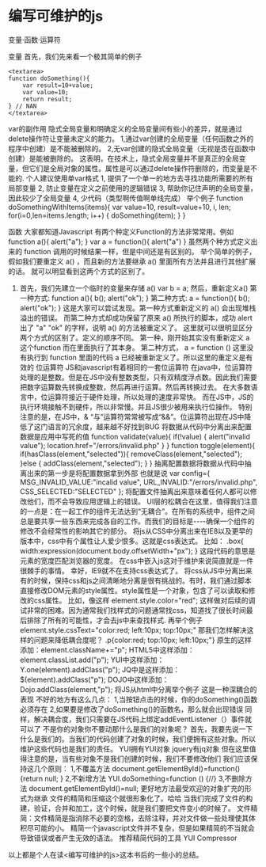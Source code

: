 <h1>编写可维护的js</h1>
变量·函数·运算符

变量
首先，我们先来看一个极其简单的例子

	<textarea>
	function doSomething(){
		var result=10+value;
		var value=10;
		return result;
	} // NAN
	</textarea>


var的副作用
隐式全局变量和明确定义的全局变量间有些小的差异，就是通过delete操作符让变量未定义的能力。
1,通过var创建的全局变量（任何函数之外的程序中创建）是不能被删除的。
2,无var创建的隐式全局变量（无视是否在函数中创建）是能被删除的。
这表明，在技术上，隐式全局变量并不是真正的全局变量，但它们是全局对象的属性。属性是可以通过delete操作符删除的，而变量是不能的.
个人建议使用单var格式
1, 提供了一个单一的地方去寻找功能所需要的所有局部变量
2, 防止变量在定义之前使用的逻辑错误
3, 帮助你记住声明的全局变量，因此较少了全局变量
4, 少代码（类型啊传值啊单线完成）
举个例子
	function doSomethingWithItems(items){
		var value=10,
		result=value+10,
		i,
		len;
		for(i=0,len=items.length; i++) {
			doSomething(item);
		}
	}

函数
大家都知道Javascript 有两个种定义Function的方法非常常用。例如
		function a(){
			alert("a");
		}
		var a = function(){
			alert("a")
		}
虽然两个种方式定义出来的 function 调用的时候结果一样，但是中间还是有区别的。
举个简单的例子，假如我们要重定义 a() ，而且新的方法要继承 a() 里面所有方法并且进行其他扩展的话。
就可以明显看到这两个方式的区别了。
1. 首先，我们先建立一个临时的变量来存储 a()
		var b = a;
		然后，重新定义a()
		第一种方式:
	function a(){
		b();
		alert("ok");
	}
		第二种方式:
	a = function(){
		b();
		alert("ok");
	}
这是大家可以尝试发现。第一种方式重新定义的 a() 会出现堆栈溢出的错误。
而第二种方式却成功保留了原来 a() 所执行的脚本，成功 alert 出了 "a" "ok" 的字样，说明 a() 的方法被重定义了。
这里就可以很明显区分两个方式的区别了。定义的顺序不同。
第一种，刚开始其实没有重新定义 a 这个function 而在里面执行了其本身。
第二种方式， a = function () 这里没有执行到 function 里面的代码 a 已经被重新定义了。所以这里的重定义是有效的
位运算符
JS和javascript有着相同的一套位运算符
在java中，位运算符处理的是整数。但是在JS中没有整数类型，只有双精度浮点数。因此我们需要把数字运算数先转换成整数，然后再进行运算。然后再转换过去。
在大多数语言中，位运算符接近于硬件处理，所以处理的速度非常快。
而在JS中，JS的执行环境接触不到硬件，所以非常慢。并且JS很少被用来执行位操作。
特别注意的是，在JS中，& “与”运算符常常被写成“&&”。位运算符出现在JS中降低了这门语言的冗余度，越来越不好找到BUG
将数据从代码中分离出来配置数据是应用中写死的值
		function validate(value){
			if(!value) {
				alert("invalid value");
				location.href="/errors/invalid.php"
			}
		}
		function toggle(element){
			if(hasClass(element,"selected")){
				removeClass(element,"selected");
			}else {
				addClass(element,"selected");
			}
		}
抽离配置数据将数据从代码中抽离出来的第一步是将配置数据拿到外部
也就是说
		var config={
			MSG_INVALID_VALUE:"incalid value",
			URL_INVALID:"/errors/invalid.php",
			CSS_SELECTED:"SELECTED"
		};
将配置文件抽离出来意味着任何人都可以修改他们，而不会导致应用逻辑上的错误。
UI层的松耦合在这里，值得我们注意的一点是：在一起工作的组件无法达到“无耦合”。在所有的系统中，组件之间总是要共享一些东西来完成各自的工作。而我们的目标是----确保一个组件的修改不会经常性的影响其它的部分。
将js从CSS中分离出来在IE8以及更早的版本中，css中有个属性让人爱少恨多。这就是css表达式。
比如：
	.box{
		width:expression(document.body.offsetWidth+"px");
	}
这段代码的意思是元素的宽度匹配浏览器的宽度。
在css中嵌入js这对于维护来说简直就是一件很棘手的事情。
幸好，IE9就不在支持css表达式了。
将css从JS中分离出来有的时候，保持css和js之间清晰地分离是很有挑战的。有时，我们通过脚本直接修改DOM元素的style属性。style属性是一个对象，包含了可以读取和修改的css属性。
比如，像这样
	element.style.color="red";
这样做对后续的调试非常的困难。因为通常我们找样式的问题通常找css，知道找了很长时间最后排除了所有的可能性，才会去js中来查找样式.
再举个例子
	element.style.cssText="color:red; left:10px; top:10px;"
那我们怎样解决这样的问题来降低耦合度呢？
	.p{color:red; top:10px; left:10px;"}
原生的这样添加：element.className+="p";
HTML5中这样添加：element.classList.add("p");
YUI中这样添加：Y.one(element).addClass("p");
JQ中是这样添加：$(element).addClass("p");
DOJO中这样添加：Dojo.addClass(element,"p");
将JS从html中分离举个例子
这是一种深耦合的表现
不好的地方有这么几点：
1,当按钮点击的时候，你的doSomething()函数必须存在
2,如果要是修改了doSomething()的函数名，那么就会出现错误
同样，解决耦合度，我们只需要在JS代码上绑定addEventListener（）事件就可以了
不是你的对象你不要动那什么是我们的对象呢？
首先，我要先说一下什么是我们的。当我们的代码创建了对象的时候，我们便拥有这些对象。所以维护这些代码也是我们的责任。
YUI拥有YUI对象
jquery有jq对象
但在这里值得注意的是，当有些对象不是我们创建的时候，我们不要修改他们
我们应该保持这几个原则：
1,不覆盖方法
document.getElementById()=function() {return null; }
2,不新增方法
YUI.doSomething=function () {//}
3,不删除方法
document.getElementById()=null;
更好地方法最受欢迎的对象扩充的形式为继承
文件的精简和压缩这个就很形象化了。哈哈
当我们完成了文件的构建，验证，合并和加工，这个时候，就是我们要把文件变小的时候了。
文件精简：文件精简是指消除不必要的空格，去除注释，并对文件做一些处理使其体积尽可能的小。
精简一个javascript文件并不复杂，但是如果精简的不当就会导致错误或者产生无效的语法。
推荐精简代码的工具
YUI Compressor

以上都是个人在读<编写可维护的js>这本书后的一些小的总结。
